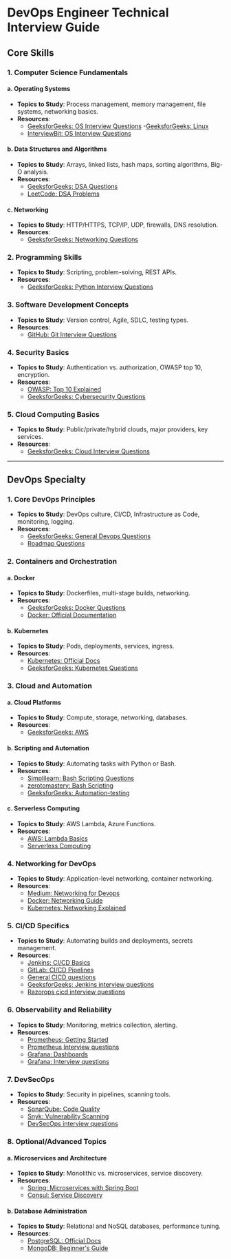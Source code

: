 # DevOps Engineer Technical Interview Guide

## Core Skills

### 1. **Computer Science Fundamentals**

#### a. **Operating Systems**
- **Topics to Study**: Process management, memory management, file systems, networking basics.
- **Resources**:
  - [GeeksforGeeks: OS Interview Questions](https://www.geeksforgeeks.org/operating-systems-interview-questions/)
  -[GeeksforGeeks: Linux](https://www.geeksforgeeks.org/linux-interview-questions/)
  - [InterviewBit: OS Interview Questions](https://www.interviewbit.com/operating-system-interview-questions/)

#### b. **Data Structures and Algorithms**
- **Topics to Study**: Arrays, linked lists, hash maps, sorting algorithms, Big-O analysis.
- **Resources**:
  - [GeeksforGeeks: DSA Questions](https://www.geeksforgeeks.org/data-structures/)
  - [LeetCode: DSA Problems](https://leetcode.com/problemset/all/)

#### c. **Networking**
- **Topics to Study**: HTTP/HTTPS, TCP/IP, UDP, firewalls, DNS resolution.
- **Resources**:
  - [GeeksforGeeks: Networking Questions](https://www.geeksforgeeks.org/networking-interview-questions/)

### 2. **Programming Skills**
- **Topics to Study**: Scripting, problem-solving, REST APIs.
- **Resources**:
  - [GeeksforGeeks: Python Interview Questions](https://www.geeksforgeeks.org/python-interview-questions/)

### 3. **Software Development Concepts**
- **Topics to Study**: Version control, Agile, SDLC, testing types.
- **Resources**:
  - [GitHub: Git Interview Questions](https://github.com/Ebazhanov/linkedin-skill-assessments-quizzes/blob/main/git/git-quiz.md)

### 4. **Security Basics**
- **Topics to Study**: Authentication vs. authorization, OWASP top 10, encryption.
- **Resources**:
  - [OWASP: Top 10 Explained](https://owasp.org/www-project-top-ten/)
  - [GeeksforGeeks: Cybersecurity Questions](https://www.geeksforgeeks.org/cyber-security-interview-questions/)

### 5. **Cloud Computing Basics**
- **Topics to Study**: Public/private/hybrid clouds, major providers, key services.
- **Resources**:
  - [GeeksforGeeks: Cloud Interview Questions](https://www.geeksforgeeks.org/cloud-computing-interview-questions/)

---

## DevOps Specialty

### 1. **Core DevOps Principles**
- **Topics to Study**: DevOps culture, CI/CD, Infrastructure as Code, monitoring, logging.
- **Resources**:
  - [GeeksforGeeks: General Devops Questions](https://www.geeksforgeeks.org/devops-interview-questions/)
  - [Roadmap Questions](https://devopsroadmap.io/interview/common-questions/)

### 2. **Containers and Orchestration**
#### a. **Docker**
- **Topics to Study**: Dockerfiles, multi-stage builds, networking.
- **Resources**:
  - [GeeksforGeeks: Docker Questions](https://www.geeksforgeeks.org/docker-interview-questions/)
  - [Docker: Official Documentation](https://docs.docker.com/)

#### b. **Kubernetes**
- **Topics to Study**: Pods, deployments, services, ingress.
- **Resources**:
  - [Kubernetes: Official Docs](https://kubernetes.io/docs/)
  - [GeeksforGeeks: Kubernetes Questions](https://www.geeksforgeeks.org/kubernetes-interview-questions/)

### 3. **Cloud and Automation**
#### a. **Cloud Platforms**
- **Topics to Study**: Compute, storage, networking, databases.
- **Resources**:
  - [GeeksforGeeks: AWS ](https://www.geeksforgeeks.org/aws-interview-questions/)


#### b. **Scripting and Automation**
- **Topics to Study**: Automating tasks with Python or Bash.
- **Resources**:
  - [Simplilearn: Bash Scripting Questions](hhttps://www.simplilearn.com/shell-scripting-interview-questions-article)
  - [zerotomastery: Bash Scripting](https://zerotomastery.io/blog/bash-scripting-interview-questions/)
  - [GeeksforGeeks: Automation-testing](https://www.geeksforgeeks.org/automation-testing-interview-questions/)
#### c. **Serverless Computing**
- **Topics to Study**: AWS Lambda, Azure Functions.
- **Resources**:
  - [AWS: Lambda Basics](https://aws.amazon.com/lambda/)
  - [Serverless Computing](https://www.datacamp.com/blog/aws-lambda-interview-questions)

### 4. **Networking for DevOps**
- **Topics to Study**: Application-level networking, container networking.
- **Resources**:
  - [Medium: Networking for Devops](https://medium.com/@madhavarajas1997/networking-fundamentals-for-devops-engineers-665ed406080f)
  - [Docker: Networking Guide](https://docs.docker.com/network/)
  - [Kubernetes: Networking Explained](https://kubernetes.io/docs/concepts/services-networking/)

### 5. **CI/CD Specifics**
- **Topics to Study**: Automating builds and deployments, secrets management.
- **Resources**:
  - [Jenkins: CI/CD Basics](https://www.jenkins.io/doc/)
  - [GitLab: CI/CD Pipelines](https://docs.gitlab.com/ee/ci/)
  - [General CICD questions](https://semaphoreci.com/blog/common-cicd-interview-questions)
  - [GeeksforGeeks: Jenkins interview questions](https://www.geeksforgeeks.org/jenkins-interview-questions/)
  - [Razorops cicd interview questions](https://razorops.com/blog/top-50-cicd-interview-questions-and-answers/)

### 6. **Observability and Reliability**
- **Topics to Study**: Monitoring, metrics collection, alerting.
- **Resources**:
  - [Prometheus: Getting Started](https://prometheus.io/docs/introduction/overview/)
  - [Prometheus Interview questions](https://razorops.com/blog/top-50-prometheus-interview-question-and-answers/)
  - [Grafana: Dashboards](https://grafana.com/docs/grafana/latest/)
  - [Grafana: Interview questions](https://razorops.com/blog/top-50-grafana-interview-question-and-answers/)

### 7. **DevSecOps**
- **Topics to Study**: Security in pipelines, scanning tools.
- **Resources**:
  - [SonarQube: Code Quality](https://www.sonarqube.org/)
  - [Snyk: Vulnerability Scanning](https://snyk.io/)
  - [DevSecOps interview questions](https://cloudfoundation.com/blog/devsecops-interview-questions/)

### 8. **Optional/Advanced Topics**
#### a. **Microservices and Architecture**
- **Topics to Study**: Monolithic vs. microservices, service discovery.
- **Resources**:
  - [Spring: Microservices with Spring Boot](https://spring.io/projects/spring-boot)
  - [Consul: Service Discovery](https://developer.hashicorp.com/consul/docs)

#### b. **Database Administration**
- **Topics to Study**: Relational and NoSQL databases, performance tuning.
- **Resources**:
  - [PostgreSQL: Official Docs](https://www.postgresql.org/docs/)
  - [MongoDB: Beginner's Guide](https://www.mongodb.com/docs/)


